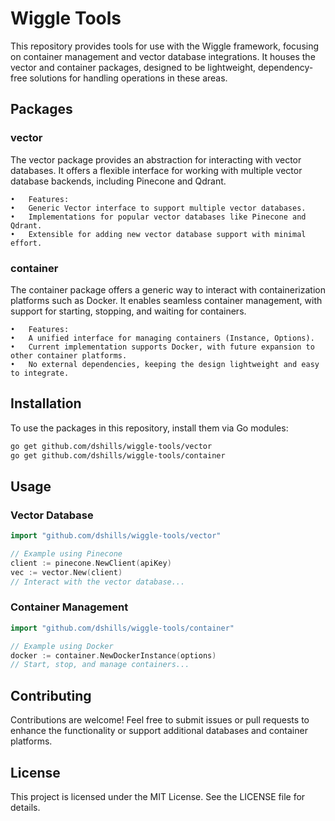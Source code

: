 # Wiggle Tools

This repository provides tools for use with the Wiggle framework, focusing on container management and vector database integrations. It houses the vector and container packages, designed to be lightweight, dependency-free solutions for handling operations in these areas.

## Packages

### vector

The vector package provides an abstraction for interacting with vector databases. It offers a flexible interface for working with multiple vector database backends, including Pinecone and Qdrant.

	•	Features:
	•	Generic Vector interface to support multiple vector databases.
	•	Implementations for popular vector databases like Pinecone and Qdrant.
	•	Extensible for adding new vector database support with minimal effort.

### container

The container package offers a generic way to interact with containerization platforms such as Docker. It enables seamless container management, with support for starting, stopping, and waiting for containers.

	•	Features:
	•	A unified interface for managing containers (Instance, Options).
	•	Current implementation supports Docker, with future expansion to other container platforms.
	•	No external dependencies, keeping the design lightweight and easy to integrate.

## Installation

To use the packages in this repository, install them via Go modules:

```sh
go get github.com/dshills/wiggle-tools/vector
go get github.com/dshills/wiggle-tools/container
```


## Usage

### Vector Database

```go
import "github.com/dshills/wiggle-tools/vector"

// Example using Pinecone
client := pinecone.NewClient(apiKey)
vec := vector.New(client)
// Interact with the vector database...
```

### Container Management

```go
import "github.com/dshills/wiggle-tools/container"

// Example using Docker
docker := container.NewDockerInstance(options)
// Start, stop, and manage containers...
```

## Contributing

Contributions are welcome! Feel free to submit issues or pull requests to enhance the functionality or support additional databases and container platforms.

## License

This project is licensed under the MIT License. See the LICENSE file for details.
